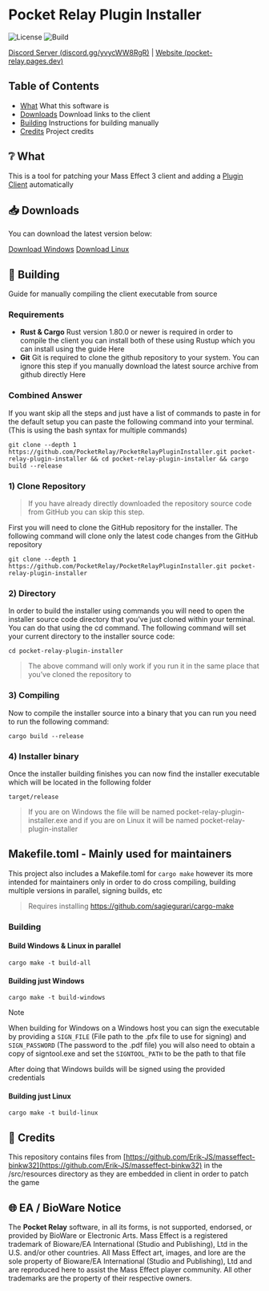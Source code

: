 
# Pocket Relay Plugin Installer

![License](https://img.shields.io/github/license/PocketRelay/PocketRelayPluginInstaller?style=for-the-badge)
![Build](https://img.shields.io/github/actions/workflow/status/PocketRelay/PocketRelayPluginInstaller/build.yml?style=for-the-badge)

[Discord Server (discord.gg/yvycWW8RgR)](https://discord.gg/yvycWW8RgR) | [Website (pocket-relay.pages.dev)](https://pocket-relay.pages.dev/)

## Table of Contents

- [What](#❔-what) What this software is
- [Downloads](#📥-downloads) Download links to the client
- [Building](#🚀-building) Instructions for building manually
- [Credits](#🔌-credits) Project credits

## ❔ What

This is a tool for patching your Mass Effect 3 client and adding a [Plugin Client](https://pocket-relay.pages.dev/docs/client/plugin-client/) automatically

## 📥 Downloads

You can download the latest version below:

[Download Windows](https://github.com/PocketRelay/PocketRelayPluginInstaller/releases/latest/download/pocket-relay-plugin-installer.exe) 
[Download Linux](https://github.com/PocketRelay/PocketRelayPluginInstaller/releases/latest/download/pocket-relay-plugin-installer) 

## 🚀 Building

Guide for manually compiling the client executable from source

### Requirements

- **Rust & Cargo** Rust version 1.80.0 or newer is required in order to compile the client you can install both of these using Rustup which you can install using the guide Here
- **Git** Git is required to clone the github repository to your system. You can ignore this step if you manually download the latest source archive from github directly Here

### Combined Answer

If you want skip all the steps and just have a list of commands to paste in for the default setup you can paste the following command into your terminal. (This is using the bash syntax for multiple commands)

```shell
git clone --depth 1 https://github.com/PocketRelay/PocketRelayPluginInstaller.git pocket-relay-plugin-installer && cd pocket-relay-plugin-installer && cargo build --release
```

### 1) Clone Repository

> If you have already directly downloaded the repository source code from GitHub you can skip this step.

First you will need to clone the GitHub repository for the installer. The following command will clone only the latest code changes from the GitHub repository

```shell
git clone --depth 1 https://github.com/PocketRelay/PocketRelayPluginInstaller.git pocket-relay-plugin-installer
```

### 2) Directory

In order to build the installer using commands you will need to open the installer source code directory that you’ve just cloned within your terminal. You can do that using the cd command. The following command will set your current directory to the installer source code:


```shell
cd pocket-relay-plugin-installer
```

> The above command will only work if you run it in the same place that you’ve cloned the repository to

### 3) Compiling

Now to compile the installer source into a binary that you can run you need to run the following command:

```shell
cargo build --release
```

### 4) Installer binary

Once the installer building finishes you can now find the installer executable which will be located in the following folder

```
target/release
```

> If you are on Windows the file will be named pocket-relay-plugin-installer.exe and if you are on Linux it will be named pocket-relay-plugin-installer


## Makefile.toml - Mainly used for maintainers 

This project also includes a Makefile.toml for `cargo make` however its more intended for maintainers only in order to do cross compiling, building multiple versions in parallel, signing builds, etc

> Requires installing https://github.com/sagiegurari/cargo-make

### Building

#### Build Windows & Linux in parallel

```shell
cargo make -t build-all
```
#### Building just Windows

```shell
cargo make -t build-windows
```

> [!NOTE]
> When building for Windows on a Windows host you can sign the executable by providing a `SIGN_FILE` (File path to the .pfx file to use for signing) and `SIGN_PASSWORD` (The password to the .pdf file) you will also need to obtain a copy of signtool.exe and set the `SIGNTOOL_PATH` to be the path to that file
>
> After doing that Windows builds will be signed using the provided credentials

#### Building just Linux

```shell
cargo make -t build-linux
```

## 🔌 Credits

This repository contains files from [https://github.com/Erik-JS/masseffect-binkw32](https://github.com/Erik-JS/masseffect-binkw32) in the /src/resources directory as they are embedded in client in order to patch the game

## 🌐 EA / BioWare Notice

The **Pocket Relay** software, in all its forms, is not supported, endorsed, or provided by BioWare or Electronic Arts. Mass Effect is a registered trademark of Bioware/EA International (Studio and Publishing), Ltd in the U.S. and/or other countries. All Mass Effect art, images, and lore are the sole property of Bioware/EA International (Studio and Publishing), Ltd and are reproduced here to assist the Mass Effect player community. All other trademarks are the property of their respective owners.